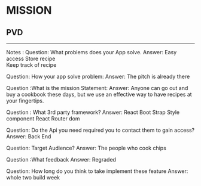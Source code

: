 # MISSION

## PVD

---

Notes :
Question: What problems does your App solve.
Answer:
Easy access
Store recipe  
Keep track of recipe

Question: How your app solve problem:
Answer:
The pitch is already there

Question :What is the mission Statement:
Answer:
Anyone can go out and buy a cookbook these days, but we use an effective way to have recipes at your fingertips.

Question : What 3rd party framework?
Answer:
React Boot Strap
Style component
React Router dom

Question: Do the Api you need required you to contact them to gain access?
Answer:
Back End

Question: Target Audience?
Answer: The people who cook chips

Question :What feedback
Answer: Regraded

Question: How long do you think to take implement these feature
Answer: whole two build week
